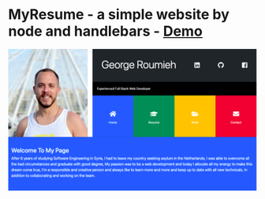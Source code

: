 # MyResume - a simple website by node and handlebars - <a href="">Demo</a>

<img  src='./public/img/home.png' >
